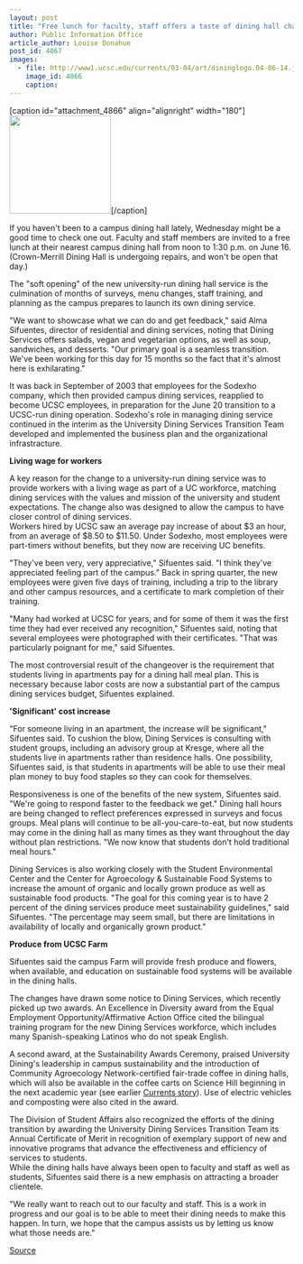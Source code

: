```yaml
---
layout: post
title: "Free lunch for faculty, staff offers a taste of dining hall changes"
author: Public Information Office
article_author: Louise Donahue
post_id: 4867
images:
  - file: http://www1.ucsc.edu/currents/03-04/art/dininglogo.04-06-14.jpg
    image_id: 4866
    caption: 
---
```


[caption id="attachment_4866" align="alignright" width="180"]<a href="http://dev-ucsc-news.pantheonsite.io/wp-content/uploads/2004/06/dininglogo.04-06-14.jpg"><img class="size-full wp-image-4866" src="http://dev-ucsc-news.pantheonsite.io/wp-content/uploads/2004/06/dininglogo.04-06-14.jpg" alt="" width="180" height="174" /></a>[/caption]
<p>
  If you haven't been to a campus dining hall lately, Wednesday might be a good time to check one out. Faculty and staff members are invited to a free lunch at their nearest campus dining hall from noon to 1:30 p.m. on June 16. (Crown-Merrill Dining Hall is undergoing repairs, and won't be open that day.)<br>
</p>
<p>
  The "soft opening" of the new university-run dining hall service is the culmination of months of surveys, menu changes, staff training, and planning as the campus prepares to launch its own dining service.<br>
</p>
<p>
  "We want to showcase what we can do and get feedback," said Alma Sifuentes, director of residential and dining services, noting that Dining Services offers salads, vegan and vegetarian options, as well as soup, sandwiches, and desserts. "Our primary goal is a seamless transition. We've been working for this day for 15 months so the fact that it's almost here is exhilarating."<br>
</p>
<p>
  It was back in September of 2003 that employees for the Sodexho company, which then provided campus dining services, reapplied to become UCSC employees, in preparation for the June 20 transition to a UCSC-run dining operation. Sodexho's role in managing dining service continued in the interim as the University Dining Services Transition Team developed and implemented the business plan and the organizational infrastracture.<br>
</p>
<p>
  <b>Living wage for workers</b>
</p>
<p>
  A key reason for the change to a university-run dining service was to provide workers with a living wage as part of a UC workforce, matching dining services with the values and mission of the university and student expectations. The change also was designed to allow the campus to have closer control of dining services.<br>
  Workers hired by UCSC saw an average pay increase of about $3 an hour, from an average of $8.50 to $11.50. Under Sodexho, most employees were part-timers without benefits, but they now are receiving UC benefits.<br>
</p>
<p>
  "They've been very, very appreciative," Sifuentes said. "I think they've appreciated feeling part of the campus." Back in spring quarter, the new employees were given five days of training, including a trip to the library and other campus resources, and a certificate to mark completion of their training.
</p>
<p>
  "Many had worked at UCSC for years, and for some of them it was the first time they had ever received any recognition," Sifuentes said, noting that several employees were photographed with their certificates. "That was particularly poignant for me," said Sifuentes.<br>
</p>
<p>
  The most controversial result of the changeover is the requirement that students living in apartments pay for a dining hall meal plan. This is necessary because labor costs are now a substantial part of the campus dining services budget, Sifuentes explained.<br>
</p>
<p>
  <b>'Significant' cost increase</b>
</p>
<p>
  "For someone living in an apartment, the increase will be significant," Sifuentes said. To cushion the blow, Dining Services is consulting with student groups, including an advisory group at Kresge, where all the students live in apartments rather than residence halls. One possibility, Sifuentes said, is that students in apartments will be able to use their meal plan money to buy food staples so they can cook for themselves.<br>
</p>
<p>
  Responsiveness is one of the benefits of the new system, Sifuentes said. "We're going to respond faster to the feedback we get." Dining hall hours are being changed to reflect preferences expressed in surveys and focus groups. Meal plans will continue to be all-you-care-to-eat, but now students may come in the dining hall as many times as they want throughout the day without plan restrictions. "We now know that students don't hold traditional meal hours."<br>
</p>
<p>
  Dining Services is also working closely with the Student Environmental Center and the Center for Agroecology &amp; Sustainable Food Systems to increase the amount of organic and locally grown produce as well as sustainable food products. "The goal for this coming year is to have 2 percent of the dining services produce meet sustainability guidelines," said Sifuentes. "The percentage may seem small, but there are limitations in availability of locally and organically grown product."
</p>
<p>
  <b>Produce from UCSC Farm</b>
</p>
<p>
  Sifuentes said the campus Farm will provide fresh produce and flowers, when available, and education on sustainable food systems will be available in the dining halls.<br>
</p>
<p>
  The changes have drawn some notice to Dining Services, which recently picked up two awards. An Excellence in Diversity award from the Equal Employment Opportunity/Affirmative Action Office cited the bilingual training program for the new Dining Services workforce, which includes many Spanish-speaking Latinos who do not speak English.<br>
</p>
<p>
  A second award, at the Sustainability Awards Ceremony, praised University Dining's leadership in campus sustainability and the introduction of Community Agroecology Network-certified fair-trade coffee in dining halls, which will also be available in the coffee carts on Science Hill beginning in the next academic year (see earlier <a href="http://currents.ucsc.edu/03-04/09-22/coffee.html">Currents story</a>). Use of electric vehicles and composting were also cited in the award.<br>
</p>
<p>
  The Division of Student Affairs also recognized the efforts of the dining transition by awarding the University Dining Services Transition Team its Annual Certificate of Merit in recognition of exemplary support of new and innovative programs that advance the effectiveness and efficiency of services to students.<br>
  While the dining halls have always been open to faculty and staff as well as students, Sifuentes said there is a new emphasis on attracting a broader clientele.
</p>
<p>
  "We really want to reach out to our faculty and staff. This is a work in progress and our goal is to be able to meet their dining needs to make this happen. In turn, we hope that the campus assists us by letting us know what those needs are."<br>
</p>
<p><a href="http://www1.ucsc.edu/currents/03-04/06-14/dining.html" title="Permalink to dining">Source</a></p>

